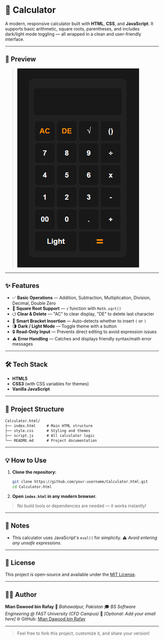 # 🥮 Calculator

A modern, responsive calculator built with **HTML**, **CSS**, and **JavaScript**.
It supports basic arithmetic, square roots, parentheses, and includes dark/light mode toggling — all wrapped in a clean and user-friendly interface.

---

## 📸 Preview

> ![Calculator Preview](preview.png)

---

## ✨ Features

* ✅ **Basic Operations** — Addition, Subtraction, Multiplication, Division, Decimal, Double Zero
* 🧮 **Square Root Support** — `√` function with `Math.sqrt()`
* ⭯️ **Clear & Delete** — "AC" to clear display, "DE" to delete last character
* 🧠 **Smart Bracket Insertion** — Auto-detects whether to insert `(` or `)`
* 🌗 **Dark / Light Mode** — Toggle theme with a button
* 🔒 **Read-Only Input** — Prevents direct editing to avoid expression issues
* ⚠️ **Error Handling** — Catches and displays friendly syntax/math error messages

---

## 🛠️ Tech Stack

* **HTML5**
* **CSS3** (with CSS variables for themes)
* **Vanilla JavaScript**

---

## 📂 Project Structure

```
Calculator.html/
├── index.html     # Main HTML structure
├── style.css      # Styling and themes
├── script.js      # All calculator logic
└── README.md      # Project documentation
```

---

## 💡 How to Use

1. **Clone the repository:**

   ```bash
   git clone https://github.com/your-username/Calculator.html.git
   cd Calculator.html
   ```

2. **Open `index.html` in any modern browser.**

> No build tools or dependencies are needed — it works instantly!

---

## 📌 Notes

* This calculator uses JavaScript's `eval()` for simplicity.
  ⚠️ *Avoid entering any unsafe expressions.*

---

## 📃 License

This project is open-source and available under the [MIT License](LICENSE).

---

## 👨‍💻 Author

**Mian Dawood bin Rafay**
📍 *Bahawalpur, Pakistan*
🎓 *BS Software Engineering @ FAST University (CFD Campus)*
📧 *\[Optional: Add your email here]*
🌐 GitHub: [Mian Dawood bin Rafay](https://github.com/your-username)

---

> Feel free to fork this project, customize it, and share your version!
